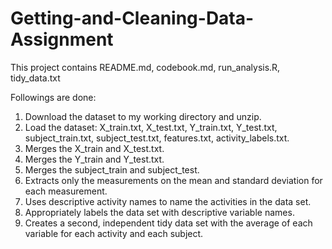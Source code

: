 # Getting-and-Cleaning-Data-Assignment
This project contains README.md, codebook.md, run_analysis.R, tidy_data.txt

Followings are done:

1. Download the dataset to my working directory and unzip.
2. Load the dataset: X_train.txt, X_test.txt, Y_train.txt, Y_test.txt, subject_train.txt, subject_test.txt, features.txt, activity_labels.txt. 
3. Merges the X_train and X_test.txt.
4. Merges the Y_train and Y_test.txt.
5. Merges the subject_train and subject_test.
6. Extracts only the measurements on the mean and standard deviation for each measurement.
7. Uses descriptive activity names to name the activities in the data set.
8. Appropriately labels the data set with descriptive variable names.
9. Creates a second, independent tidy data set with the average of each variable for each activity and each subject.
